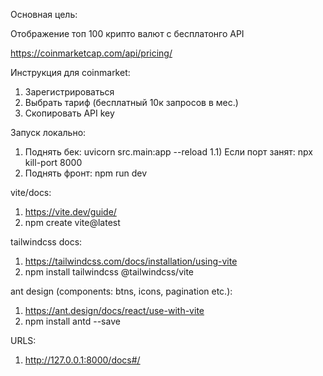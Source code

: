 Основная цель:

Отображение топ 100 крипто валют с бесплатонго API

https://coinmarketcap.com/api/pricing/


Инструкция для coinmarket:
1) Зарегистрироваться
2) Выбрать тариф (бесплатный 10к запросов в мес.)
3) Скопировать API key

Запуск локально:
1) Поднять бек: uvicorn src.main:app --reload
1.1) Если порт занят: npx kill-port 8000
2) Поднять фронт: npm run dev

vite/docs:
1) https://vite.dev/guide/
2) npm create vite@latest

tailwindcss docs:
1) https://tailwindcss.com/docs/installation/using-vite
2) npm install tailwindcss @tailwindcss/vite

ant design (components: btns, icons, pagination etc.):
1) https://ant.design/docs/react/use-with-vite
2) npm install antd --save


URLS:

1) http://127.0.0.1:8000/docs#/